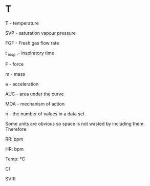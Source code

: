 # T

**T** - temperature

SVP - saturation vapour pressure

FGF - Fresh gas flow rate

t <sub>insp</sub> .- inspiratory time

F - force

m - mass

a - acceleration

AUC - area under the curve

MOA - mechanism of action

n - the number of values in a data set

Some units are obvious so space is not wasted by including them.
Therefore:

RR: bpm

HR: bpm

Temp: °C

CI

SVRI
